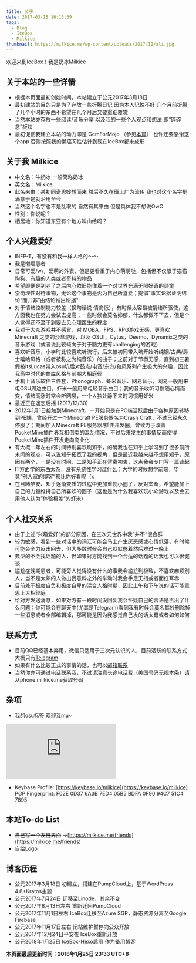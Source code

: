 ```yaml
---
title: 关于
date: 2017-03-18 16:15:39
tags:
  - Blog
  - IceBox
  - Milkice
thumbnail: https://milkice.me/wp-content/uploads/2017/12/ali.jpg
---
```


欢迎来到IceBox！我是奶冰Milkice

## 关于本站的一些详情
* 根据本页面最初创始时间，本站建立于公元2017年3月18日
* 最初建站的目的只是为了存放一些折腾日记 因为本人记性不好 几个月前折腾了几个小时的东西不希望在几个月后又要重蹈覆辙
* 当然本站亦存放一些阅读/音乐分享 以及我的一些个人观点和想法 即“碎碎念”板块
* 最初促使我建立本站的动力即是 GcmForMojo （参见[本篇](https://milkice.me/2017/03/18/gcmformojo-security/)） 也许还要感谢这个app 否则按照我的懒癌习性估计到现在IceBox都未成形

## 关于我 Milkice
* 中文名：牛奶冰 一般简称奶冰
* 英文名：Milkice
* 此名来由：某初同奇思妙想而来 然后不久在班上广为流传 我也对这个名字挺满意于是就沿用至今
* 当然这个名字也不是乱取的 自然有其来由 但是具体我不想说OwO
* 性别：你说呢？
* 栖居地：你知道东亚有个地方叫山给吗？

## 个人兴趣爱好
* INFP-T，有没有和我一样人格的～～
* 我是懒癌患者
* 日常可爱/w\，爱萌的外表，但是更看重于内心萌萌哒，包括但不仅限于猫猫狗狗、有趣的人类或者奇特的物品
* 希望即便是到老了之后内心依旧能住着一个对世界充满无限好奇的顽童
* 崇尚理性对待事物，无论这个事物是否为自己所喜爱；提倡”事实论据证明结论“而并非”由结论推出论据“
* 对于情绪控制能力较差（换句话说 情商低），有时候太容易被情绪所驱使，这方面我也在努力尝试去提高；一些时候会莫名抑郁，什么都做不下去，但是个人觉得还不至于到要去见心理医生的程度
* 我对于大众游戏并不感冒，对 MOBA，FPS，RPG游戏无感，更喜欢 Minecraft 之类的沙盒游戏，以及 OSU!，Cytus，Deemo，Dynamix之类的音乐游戏（或者说比较倾向于对于脑力更有challenging的游戏）
* 喜欢听音乐，小学时比较喜欢听流行，后来被初同带入坑开始听纯钢/古典/爵士嘻哈风格（或者被称之为纯音乐）的曲子；之前对于节奏无感，直到初三暑假被ItsLucas带入osu坑后对鼓点/电音/东方/和风系列产生极大的兴趣，因此我高中时代的曲库风格与前期大相庭径
* 手机上音乐软件三件套，Phonograph、虾米音乐、网易音乐，网易一般用来屯OSU周边曲目，虾米一般用来屯轻音乐曲目；我的音乐收听习惯随心情而变，情绪高涨时常会听网易，一个人独处静下来时习惯用虾米
* 最近正在迷恋后摇 (2017/12/30)
* 2012年1月1日接触到Minecraft，一开始只是在PC端活跃后由于各种原因转移到PE端，曾经开过一个Minecraft PE服务器名为Crash Craft，不过已经永久停服了；期间加入Minecraft PE服务器/插件开发圈，曾致力于改善PocketMine插件界互相倒卖的混乱情况，不过后来发生的事情反而使得PocketMine插件开发走向商业化
* 有大概一年左右的时间特别喜欢刷知乎，的确我也在知乎上学习到了很多前所未闻的观点，可以说知乎拓宽了我的视角；但是最近我越来越不想用知乎，原因有两个，一是没有时间，二是知乎正在背离初衷，这点我会专门写一篇谈起
* IT方面学的东西太杂，没有系统性学习过什么；大学的时候想学前端，毕竟”别人家的博客“都比你好看呢（x
* 在目睹酷安、知乎逐渐变质的过程中更加重视小圈子，反对垄断，希望能加上自己的力量维持自己所喜欢的圈子（这也是为什么我喜欢玩小众游戏以及会去用他人认为”体验极差“的虾米）

## 个人社交关系
* 由于上述“兴趣爱好”的部分原因，在三次元世界中我”并不“很合群
* 较为敏感，看到一些对话中的词汇可能会马上产生厌恶感或心情低落，有时候可能会全力反击回去，但大多数时候会自己默默憋着然后难过一晚上
* 典型的不会找话题的人，但如果对方能找到一个合适的话题的话我也可以很健谈
* 尴尬症晚期患者，可能旁人觉得没有什么的事我会尴尬到极致，不喜欢麻烦别人，当不是太熟的人做出我意料之外的举动时我会手足无措或者面红耳赤
* 目前处于极度自负和极度自卑的混合人格时期，因此上午和下午说的话可能意思上大相径庭
* 给对方发送消息，如果对方有一段时间没回复我会怀疑自己的言语是否出了什么问题；你可能会在聊天中(尤其是Telegram)看到我有时候会莫名其妙删除掉一些消息或者全部编辑掉，那可能是因为我感觉自己发的话太蠢或者如何如何

## 联系方式
* 目前QQ已经基本弃用，微信只适用于三次元认识的人，目前活跃的联系方式大概只有[Telegram](https://t.me/milkice)
* 如果有什么比较正式的事情的话，也可以[邮箱联系](mailto:MIlk.Ice.Liu@gmail.com)
* 当然你亦可通过电话联系我，不过请注意长途电话费（美国号码无视本条）请从phone.milkice.me获取号码

## 杂项
* 我的osu标签 欢迎互mu~

![osu标签](https://osusig.api.milkice.me/sig.php?colour=hexee8833&uname=milkice&pp=0&countryrank&darktriangles&xpbar)

* Keybase Profile: [https://keybase.io/milkice](https://keybase.io/milkice)
PGP Fingerprint: F02E 0D37 6A3B 7ED4 05B5 BDFA 0F90 94C7 51C4 7895

## 本站To-do List
* <del>自己写一个友链界面</del>
→[https://milkice.me/friends](https://milkice.me/friends)
* 自绘Logo

## 博客历程
* 公元2017年3月18日 初建立，搭建在PumpCloud上，基于WordPress 4.8+Kratos主题
* 公元2017年7月24日 迁移至Linode，其余不变
* 公元2017年8月13日左右 重新迁回PumpCloud
* 公元2017年11月1日左右 IceBox迁移至Azure SGP，静态资源分离至Google Firebase
* 公元2017年11月17日左右 闭站维护暂停向公众开放
* 公元2017年12月24日平安夜 IceBox重新开放
* 公元2018年1月25日 IceBox-Hexo启用 作为备用博客

**本页面最后更新时间：2018年1月25日 23:33 UTC+8**
